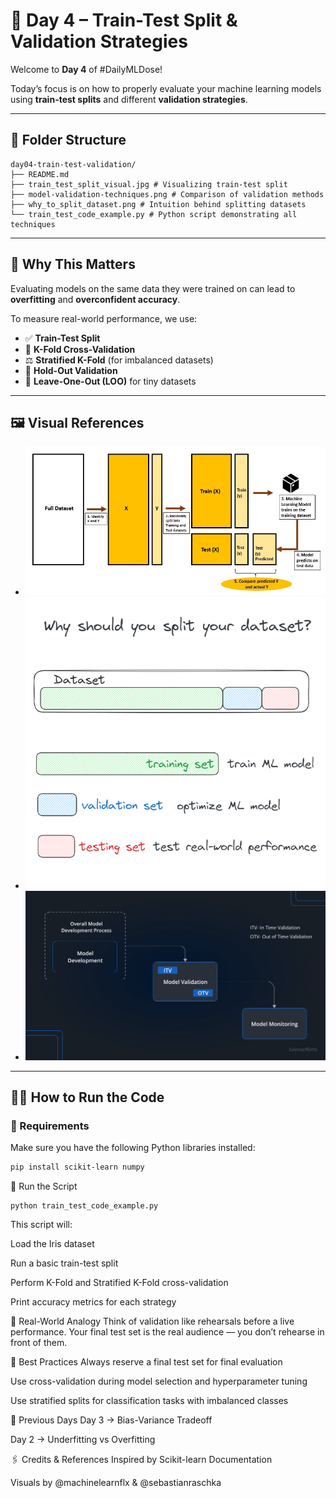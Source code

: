 # 🧪 Day 4 – Train-Test Split & Validation Strategies

Welcome to **Day 4** of #DailyMLDose!

Today’s focus is on how to properly evaluate your machine learning models using **train-test splits** and different **validation strategies**.

---

## 📁 Folder Structure
```
day04-train-test-validation/
├── README.md
├── train_test_split_visual.jpg # Visualizing train-test split
├── model-validation-techniques.png # Comparison of validation methods
├── why_to_split_dataset.png # Intuition behind splitting datasets
└── train_test_code_example.py # Python script demonstrating all techniques
```
---

## 🎯 Why This Matters

Evaluating models on the same data they were trained on can lead to **overfitting** and **overconfident accuracy**.

To measure real-world performance, we use:
- ✅ **Train-Test Split**
- 🔄 **K-Fold Cross-Validation**
- ⚖️ **Stratified K-Fold** (for imbalanced datasets)
- 🔬 **Hold-Out Validation**  
- 🧪 **Leave-One-Out (LOO)** for tiny datasets

---

## 🖼️ Visual References

- ![Train-Test Split](train_test_split_visual.jpg)
- ![Why Split the Dataset](why_to_split_dataset.png)
- ![Validation Techniques Overview](model-validation-techniques.png)

---

## 🧑‍💻 How to Run the Code

### 🔧 Requirements
Make sure you have the following Python libraries installed:
```bash
pip install scikit-learn numpy
```

🚀 Run the Script
```
python train_test_code_example.py
```

This script will:


Load the Iris dataset

Run a basic train-test split

Perform K-Fold and Stratified K-Fold cross-validation

Print accuracy metrics for each strategy

🧠 Real-World Analogy
Think of validation like rehearsals before a live performance.
Your final test set is the real audience — you don’t rehearse in front of them.

🔑 Best Practices
Always reserve a final test set for final evaluation

Use cross-validation during model selection and hyperparameter tuning

Use stratified splits for classification tasks with imbalanced classes

🔁 Previous Days
Day 3 → Bias-Variance Tradeoff

Day 2 → Underfitting vs Overfitting

🖇️ Credits & References
Inspired by Scikit-learn Documentation

Visuals by @machinelearnflx & @sebastianraschka
